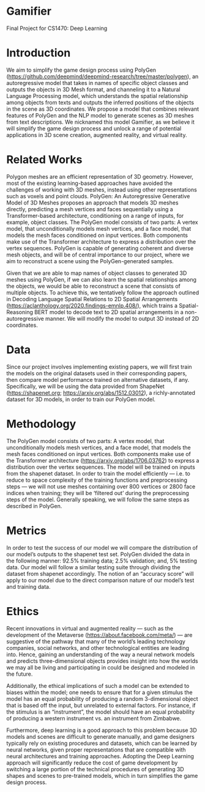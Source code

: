 # Gamifier
Final Project for CS1470: Deep Learning
# Introduction
We aim to simplify the game design process using PolyGen (https://github.com/deepmind/deepmind-research/tree/master/polygen), an autoregressive model that takes in names of specific object classes and outputs the objects in 3D Mesh format, and channeling it to a Natural Language Processing model, which understands the spatial relationship among objects from texts and outputs the inferred positions of the objects in the scene as 3D coordinates. We propose a model that combines relevant features of PolyGen and the NLP model to generate scenes as 3D meshes from text descriptions. We nicknamed this model Gamifier, as we believe it will simplify the game design process and unlock a range of potential applications in 3D scene creation, augmented reality, and virtual reality.

# Related Works
Polygon meshes are an efficient representation of 3D geometry. However, most of the existing learning-based approaches have avoided the challenges of working with 3D meshes, instead using other representations such as voxels and point clouds. PolyGen: An Autoregressive Generative Model of 3D Meshes proposes an approach that models 3D meshes directly, predicting a mesh vertices and faces sequentially using a Transformer-based architecture, conditioning on a range of inputs, for example, object classes. The PolyGen model consists of two parts: A vertex model, that unconditionally models mesh vertices, and a face model, that models the mesh faces conditioned on input vertices. Both components make use of the Transformer architecture to express a distribution over the vertex sequences. PolyGen is capable of generating coherent and diverse mesh objects, and will be of central importance to our project, where we aim to reconstruct a scene using the PolyGen-generated samples.

Given that we are able to map names of object classes to generated 3D meshes using PolyGen, if we can also learn the spatial relationships among the objects, we would be able to reconstruct a scene that consists of multiple objects. To achieve this, we tentatively follow the approach outlined in Decoding Language Spatial Relations to 2D Spatial Arrangements (https://aclanthology.org/2020.findings-emnlp.408/), which trains a Spatial-Reasoning BERT model to decode text to 2D spatial arrangements in a non-autoregressive manner. We will modify the model to output 3D instead of 2D coordinates.

# Data
Since our project involves implementing existing papers, we will first train the models on the original datasets used in their corresponding papers, then compare model performance trained on alternative datasets, if any. Specifically, we will be using the data provided from ShapeNet (https://shapenet.org; https://arxiv.org/abs/1512.03012), a richly-annotated dataset for 3D models, in order to train our PolyGen model.

# Methodology
The PolyGen model consists of two parts: A vertex model, that unconditionally models mesh vertices, and a face model, that models the mesh faces conditioned on input vertices. Both components make use of the Transformer architecture (https://arxiv.org/abs/1706.03762) to express a distribution over the vertex sequences. The model will be trained on inputs from the shapenet dataset. In order to train the model efficiently — i.e. to reduce to space complexity of the training functions and preprocessing steps — we will not use meshes containing over 800 vertices or 2800 face indices when training; they will be ‘filtered out’ during the preprocessing steps of the model. Generally speaking, we will follow the same steps as described in PolyGen.

# Metrics
In order to test the success of our model we will compare the distribution of our model’s outputs to the shapenet test set. PolyGen divided the data in the following manner: 92.5% training data; 2.5% validation; and, 5% testing data. Our model will follow a similar testing suite through dividing the dataset from shapenet accordingly. The notion of an “accuracy score” will apply to our model due to the direct comparison nature of our model’s test and training data.

# Ethics
Recent innovations in virtual and augmented reality — such as the development of the Metaverse (https://about.facebook.com/meta/) — are suggestive of the pathway that many of the world’s leading technology companies, social networks, and other technological entities are leading into. Hence, gaining an understanding of the way a neural network models and predicts three-dimensional objects provides insight into how the worlds we may all be living and participating in could be designed and modeled in the future.

Additionally, the ethical implications of such a model can be extended to biases within the model; one needs to ensure that for a given stimulus the model has an equal probability of producing a random 3-dimensional object that is based off the input, but unrelated to external factors. For instance, if the stimulus is an “instrument”, the model should have an equal probability of producing a western instrument vs. an instrument from Zimbabwe.

Furthermore, deep learning is a good approach to this problem because 3D models and scenes are difficult to generate manually, and game designers typically rely on existing procedures and datasets, which can be learned by neural networks, given proper representations that are compatible with neural architectures and training approaches. Adopting the Deep Learning approach will significantly reduce the cost of game development by switching a large portion of the technical procedures of generating 3D shapes and scenes to pre-trained models, which in turn simplifies the game design process.
